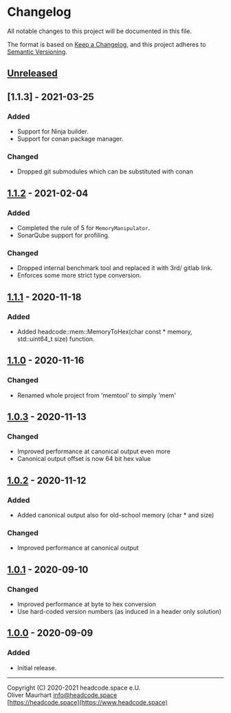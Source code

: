 # Changelog
All notable changes to this project will be documented in this file.

The format is based on [Keep a Changelog](https://keepachangelog.com/en/1.0.0/),
and this project adheres to [Semantic Versioning](https://semver.org/spec/v2.0.0.html).

## [Unreleased]


## [1.1.3] - 2021-03-25
### Added
- Support for Ninja builder.
- Support for conan package manager.
### Changed
- Dropped git submodules which can be substituted with conan


## [1.1.2] - 2021-02-04
### Added
- Completed the rule of 5 for `MemoryManipulator`.
- SonarQube support for profiling.
### Changed
- Dropped internal benchmark tool and replaced it with 3rd/ gitlab link.
- Enforces some more strict type conversion.


## [1.1.1] - 2020-11-18
### Added
- Added headcode::mem::MemoryToHex(char const * memory, std::uint64_t size) function.


## [1.1.0] - 2020-11-16
### Changed
- Renamed whole project from 'memtool' to simply 'mem'


## [1.0.3] - 2020-11-13
### Changed
- Improved performance at canonical output even more
- Canonical output offset is now 64 bit hex value


## [1.0.2] - 2020-11-12
### Added
- Added canonical output also for old-school memory (char * and size)
### Changed
- Improved performance at canonical output

## [1.0.1] - 2020-09-10
### Changed
- Improved performance at byte to hex conversion
- Use hard-coded version numbers (as induced in a header only solution)

## [1.0.0] - 2020-09-09
### Added
- Initial release.


[Unreleased]: https://gitlab.com/headcode.space/mem/-/tree/develop
[1.1.2]: https://gitlab.com/headcode.space/memtool/-/releases/v1.1.2
[1.1.1]: https://gitlab.com/headcode.space/memtool/-/releases/v1.1.1
[1.1.0]: https://gitlab.com/headcode.space/memtool/-/releases/v1.1.0
[1.0.3]: https://gitlab.com/headcode.space/memtool/-/releases/v1.0.3
[1.0.2]: https://gitlab.com/headcode.space/memtool/-/releases/v1.0.2
[1.0.1]: https://gitlab.com/headcode.space/memtool/-/releases/v1.0.1
[1.0.0]: https://gitlab.com/headcode.space/memtool/-/releases/v1.0.0

---

Copyright (C) 2020-2021 headcode.space e.U.  
Oliver Maurhart <info@headcode.space>  
[https://headcode.space](https://www.headcode.space)  
